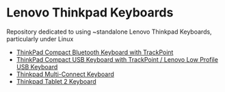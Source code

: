 # Lenovo Thinkpad Keyboards

Repository dedicated to using ~standalone Lenovo Thinkpad Keyboards, particularly under Linux

* [ThinkPad Compact Bluetooth Keyboard with TrackPoint](tp-compact-bt-keyboard/)
* [ThinkPad Compact USB Keyboard with TrackPoint / Lenovo Low Profile USB Keyboard](tp-compact-usb-keyboard/)
* [Thinkpad Multi-Connect Keyboard](tp-multi-connect/)
* [Thinkpad Tablet 2 Keyboard](tp-tablet2/)
